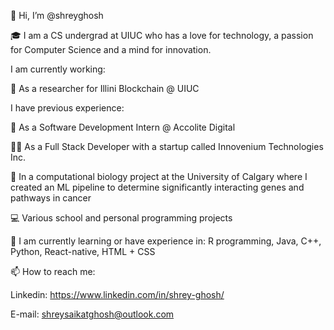 👋 Hi, I’m @shreyghosh

🎓 I am a CS undergrad at UIUC who has a love for technology, a passion for Computer Science and a mind for innovation.

I am currently working:

🧱 As a researcher for Illini Blockchain @ UIUC

I have previous experience:

👔 As a Software Development Intern @ Accolite Digital

🧑‍💻 As a Full Stack Developer with a startup called Innovenium Technologies Inc.

🔬 In a computational biology project at the University of Calgary where I created an ML pipeline to determine significantly interacting genes and pathways in cancer

💻 Various school and personal programming projects

🌱 I am currently learning or have experience in: R programming, Java, C++, Python, React-native, HTML + CSS 

📫 How to reach me:

Linkedin: https://www.linkedin.com/in/shrey-ghosh/

E-mail: shreysaikatghosh@outlook.com

<!---
shreyghosh/shreyghosh is a ✨ special ✨ repository because its `README.md` (this file) appears on your GitHub profile.
You can click the Preview link to take a look at your changes.
--->
